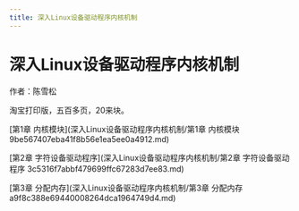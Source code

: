 ```yaml
---
title: 深入Linux设备驱动程序内核机制
---
```


# 深入Linux设备驱动程序内核机制

作者：陈雪松

淘宝打印版，五百多页，20来块。

[第1章 内核模块](深入Linux设备驱动程序内核机制/第1章 内核模块 9be567407eba41f8b56e1ea5ee0a4912.md)

[第2章 字符设备驱动程序](深入Linux设备驱动程序内核机制/第2章 字符设备驱动程序 3c5316f7abbf479699ffc67283d7ee83.md)

[第3章 分配内存](深入Linux设备驱动程序内核机制/第3章 分配内存 a9f8c388e69440008264dca1964749d4.md)